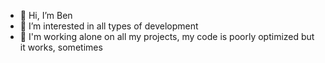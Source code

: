 - 👋 Hi, I’m Ben
- 👀 I’m interested in all types of development
- 🌱 I'm working alone on all my projects, my code is poorly optimized but it works, sometimes
<!--- - 💞️ I’m looking to collaborate on ...
- 📫 How to reach me ...
--->

<!---
BenLefe/BenLefe is a ✨ special ✨ repository because its `README.md` (this file) appears on your GitHub profile.
You can click the Preview link to take a look at your changes.
--->
